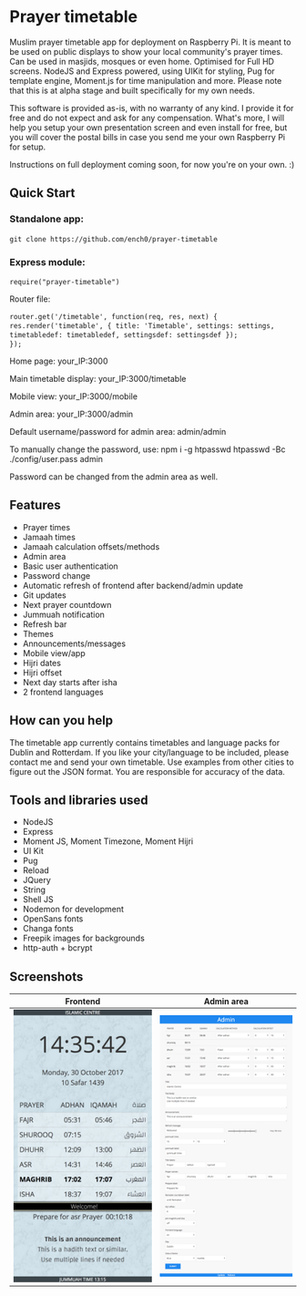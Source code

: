 # Prayer timetable

Muslim prayer timetable app for deployment on Raspberry Pi. It is meant to be used on public displays to show your local community's prayer times. Can be used in masjids, mosques or even home. Optimised for Full HD screens. NodeJS and Express powered, using UIKit for styling, Pug for template engine, Moment.js for time manipulation and more. Please note that this is at alpha stage and built specifically for my own needs.

This software is provided as-is, with no warranty of any kind. I provide it for free and do not expect and ask for any compensation. What's more, I will help you setup your own presentation screen and even install for free, but you will cover the postal bills in case you send me your own Raspberry Pi for setup.

Instructions on full deployment coming soon, for now you're on your own. :)

## Quick Start

### Standalone app:

    git clone https://github.com/ench0/prayer-timetable

### Express module:

    require("prayer-timetable")

Router file:

    router.get('/timetable', function(req, res, next) {
    res.render('timetable', { title: 'Timetable', settings: settings, timetabledef: timetabledef, settingsdef: settingsdef });
    });

Home page: your_IP:3000

Main timetable display: your_IP:3000/timetable

Mobile view: your_IP:3000/mobile

Admin area: your_IP:3000/admin

Default username/password for admin area: admin/admin

To manually change the password, use:
    npm i -g htpasswd
    htpasswd -Bc ./config/user.pass admin

Password can be changed from the admin area as well. 

## Features
* Prayer times
* Jamaah times
* Jamaah calculation offsets/methods
* Admin area
* Basic user authentication
* Password change
* Automatic refresh of frontend after backend/admin update
* Git updates
* Next prayer countdown
* Jummuah notification
* Refresh bar
* Themes
* Announcements/messages
* Mobile view/app
* Hijri dates
* Hijri offset
* Next day starts after isha
* 2 frontend languages

## How can you help
The timetable app currently contains timetables and language packs for Dublin and Rotterdam. If you like your city/language to be included, please contact me and send your own timetable. Use examples from other cities to figure out the JSON format. You are responsible for accuracy of the data.

## Tools and libraries used
* NodeJS
* Express
* Moment JS, Moment Timezone, Moment Hijri
* UI Kit
* Pug
* Reload
* JQuery
* String
* Shell JS
* Nodemon for development
* OpenSans fonts
* Changa fonts
* Freepik images for backgrounds
* http-auth + bcrypt

## Screenshots

Frontend             |  Admin area
:-------------------------:|:-------------------------:
![Frontend](public/screenshots/screenshot1.png)  |  ![Admin area](public/screenshots/screenshot2.png)